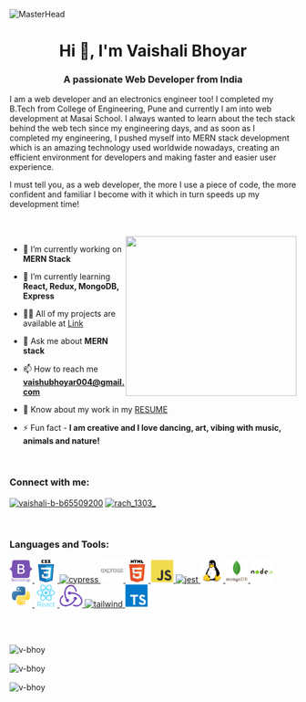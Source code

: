 ![MasterHead](https://camo.githubusercontent.com/48ec00ed4c84e771db4a1db90b56352923a8d644452a32b434d68e97006c9337/68747470733a2f2f63686b736b696c6c732e636f6d2f77702d636f6e74656e742f75706c6f6164732f323032302f30342f504e432d416e696d617465642d42616e6e6572732e676966)

<h1 align="center">Hi 👋, I'm Vaishali Bhoyar</h1>
<h3 align="center">A passionate Web Developer from India</h3>

<p> I am a web developer and an electronics engineer too! I completed my B.Tech from College of Engineering, Pune and currently I am into web development at Masai School. I always wanted to learn about the tech stack behind the web tech since my engineering days, and as soon as I completed my engineering, I pushed myself into MERN stack development which is an amazing technology used worldwide nowadays, creating an efficient environment for developers and making faster and easier user experience. </p>
<p>I must tell you, as a web developer, the more I use a piece of code, the more confident and familiar I become with it which in turn speeds up my development time!</p>
<br>
<br>




<img src="https://cdn.dribbble.com/users/4055494/screenshots/15215756/media/d2b66c4ca0192aa26d103448b3d1518b.gif" width="300" height="280" align="right" />


- 🔭 I’m currently working on **MERN Stack**

- 🌱 I’m currently learning **React, Redux, MongoDB, Express**

- 👨‍💻 All of my projects are available at <a href="https://vaishalibhoyar.netlify.app" target="_blank">Link</a>

- 💬 Ask me about **MERN stack**

- 📫 How to reach me **vaishubhoyar004@gmail.com**

- 📄 Know about my work in my <a href="https://drive.google.com/file/d/1pZQF8WLrOATXggOpIr-awg4Er6bvV37C/view?usp=sharing" target="_blank">RESUME</a>

- ⚡ Fun fact - **I am creative and I love dancing, art, vibing with music, animals and nature!**

<br>

<h3 align="left">Connect with me:</h3>
<p align="left">
<a href="https://linkedin.com/in/vaishali-b-b65509200" target="blank"><img align="center" src="https://raw.githubusercontent.com/rahuldkjain/github-profile-readme-generator/master/src/images/icons/Social/linked-in-alt.svg" alt="vaishali-b-b65509200" height="30" width="40" /></a>
<a href="https://instagram.com/rach_1303_" target="blank"><img align="center" src="https://raw.githubusercontent.com/rahuldkjain/github-profile-readme-generator/master/src/images/icons/Social/instagram.svg" alt="rach_1303_" height="30" width="40" /></a>
</p>

<br>

<h3 align="left">Languages and Tools:</h3>
<p align="left"> <a href="https://getbootstrap.com" target="_blank" rel="noreferrer"> <img src="https://raw.githubusercontent.com/devicons/devicon/master/icons/bootstrap/bootstrap-plain-wordmark.svg" alt="bootstrap" width="40" height="40"/> </a> <a href="https://www.w3schools.com/css/" target="_blank" rel="noreferrer"> <img src="https://raw.githubusercontent.com/devicons/devicon/master/icons/css3/css3-original-wordmark.svg" alt="css3" width="40" height="40"/> </a> <a href="https://www.cypress.io" target="_blank" rel="noreferrer"> <img src="https://raw.githubusercontent.com/simple-icons/simple-icons/6e46ec1fc23b60c8fd0d2f2ff46db82e16dbd75f/icons/cypress.svg" alt="cypress" width="40" height="40"/> </a> <a href="https://expressjs.com" target="_blank" rel="noreferrer"> <img src="https://raw.githubusercontent.com/devicons/devicon/master/icons/express/express-original-wordmark.svg" alt="express" width="40" height="40"/> </a> <a href="https://www.w3.org/html/" target="_blank" rel="noreferrer"> <img src="https://raw.githubusercontent.com/devicons/devicon/master/icons/html5/html5-original-wordmark.svg" alt="html5" width="40" height="40"/> </a> <a href="https://developer.mozilla.org/en-US/docs/Web/JavaScript" target="_blank" rel="noreferrer"> <img src="https://raw.githubusercontent.com/devicons/devicon/master/icons/javascript/javascript-original.svg" alt="javascript" width="40" height="40"/> </a> <a href="https://jestjs.io" target="_blank" rel="noreferrer"> <img src="https://www.vectorlogo.zone/logos/jestjsio/jestjsio-icon.svg" alt="jest" width="40" height="40"/> </a> <a href="https://www.linux.org/" target="_blank" rel="noreferrer"> <img src="https://raw.githubusercontent.com/devicons/devicon/master/icons/linux/linux-original.svg" alt="linux" width="40" height="40"/> </a> <a href="https://www.mongodb.com/" target="_blank" rel="noreferrer"> <img src="https://raw.githubusercontent.com/devicons/devicon/master/icons/mongodb/mongodb-original-wordmark.svg" alt="mongodb" width="40" height="40"/> </a> <a href="https://nodejs.org" target="_blank" rel="noreferrer"> <img src="https://raw.githubusercontent.com/devicons/devicon/master/icons/nodejs/nodejs-original-wordmark.svg" alt="nodejs" width="40" height="40"/> </a> <a href="https://www.python.org" target="_blank" rel="noreferrer"> <img src="https://raw.githubusercontent.com/devicons/devicon/master/icons/python/python-original.svg" alt="python" width="40" height="40"/> </a> <a href="https://reactjs.org/" target="_blank" rel="noreferrer"> <img src="https://raw.githubusercontent.com/devicons/devicon/master/icons/react/react-original-wordmark.svg" alt="react" width="40" height="40"/> </a> <a href="https://redux.js.org" target="_blank" rel="noreferrer"> <img src="https://raw.githubusercontent.com/devicons/devicon/master/icons/redux/redux-original.svg" alt="redux" width="40" height="40"/> </a> <a href="https://tailwindcss.com/" target="_blank" rel="noreferrer"> <img src="https://www.vectorlogo.zone/logos/tailwindcss/tailwindcss-icon.svg" alt="tailwind" width="40" height="40"/> </a> <a href="https://www.typescriptlang.org/" target="_blank" rel="noreferrer"> <img src="https://raw.githubusercontent.com/devicons/devicon/master/icons/typescript/typescript-original.svg" alt="typescript" width="40" height="40"/> </a> </p>


<br><br>
<p>
  <img align="center" src="https://github-readme-stats.vercel.app/api/top-langs?username=v-bhoy&show_icons=true&locale=en&layout=compact" alt="v-bhoy" width="500"/></p>

<p><img align="center" src="https://github-readme-stats.vercel.app/api?username=v-bhoy&show_icons=true&locale=en" alt="v-bhoy" /></p>

<p><img align="center" src="https://github-readme-streak-stats.herokuapp.com/?user=v-bhoy&" alt="v-bhoy" /></p>

